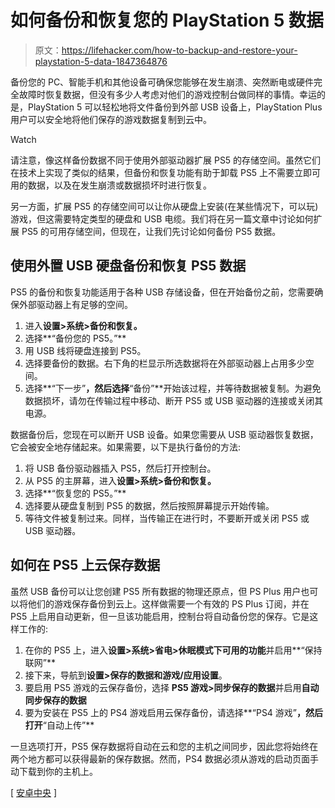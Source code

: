 # 如何备份和恢复您的 PlayStation 5 数据

> 原文：<https://lifehacker.com/how-to-backup-and-restore-your-playstation-5-data-1847364876>

备份您的 PC、智能手机和其他设备可确保您能够在发生崩溃、突然断电或硬件完全故障时恢复数据，但没有多少人考虑对他们的游戏控制台做同样的事情。幸运的是，PlayStation 5 可以轻松地将文件备份到外部 USB 设备上，PlayStation Plus 用户可以安全地将他们保存的游戏数据复制到云中。

Watch

请注意，像这样备份数据不同于使用外部驱动器扩展 PS5 的存储空间。虽然它们在技术上实现了类似的结果，但备份和恢复功能有助于卸载 PS5 上不需要立即可用的数据，以及在发生崩溃或数据损坏时进行恢复。

另一方面，扩展 PS5 的存储空间可以让你从硬盘上安装(在某些情况下，可以玩)游戏，但这需要特定类型的硬盘和 USB 电缆。我们将在另一篇文章中讨论如何扩展 PS5 的可用存储空间，但现在，让我们先讨论如何备份 PS5 数据。

## 使用外置 USB 硬盘备份和恢复 PS5 数据

PS5 的备份和恢复功能适用于各种 USB 存储设备，但在开始备份之前，您需要确保外部驱动器上有足够的空间。

1.  进入**设置>系统>备份和恢复。**
2.  选择**“备份您的 PS5。”**
3.  用 USB 线将硬盘连接到 PS5。
4.  选择要备份的数据。右下角的栏显示所选数据将在外部驱动器上占用多少空间。
5.  选择**“下一步”**，然后选择**“备份”**开始该过程，并等待数据被复制。为避免数据损坏，请勿在传输过程中移动、断开 PS5 或 USB 驱动器的连接或关闭其电源。

数据备份后，您现在可以断开 USB 设备。如果您需要从 USB 驱动器恢复数据，它会被安全地存储起来。如果需要，以下是执行备份的方法:

1.  将 USB 备份驱动器插入 PS5，然后打开控制台。
2.  从 PS5 的主屏幕，进入**设置>系统>备份和恢复。**
3.  选择**“恢复您的 PS5。”**
4.  选择要从硬盘复制到 PS5 的数据，然后按照屏幕提示开始传输。
5.  等待文件被复制过来。同样，当传输正在进行时，不要断开或关闭 PS5 或 USB 驱动器。

## 如何在 PS5 上云保存数据

虽然 USB 备份可以让您创建 PS5 所有数据的物理还原点，但 PS Plus 用户也可以将他们的游戏保存备份到云上。这样做需要一个有效的 PS Plus 订阅，并在 PS5 上启用自动更新，但一旦该功能启用，控制台将自动备份您的保存。它是这样工作的:

1.  在你的 PS5 上，进入**设置>系统>省电>休眠模式下可用的功能**并启用**“保持联网”**
2.  接下来，导航到**设置>保存的数据和游戏/应用设置**。
3.  要启用 PS5 游戏的云保存备份，选择 **PS5 游戏>同步保存的数据**并启用**自动同步保存的数据**
4.  要为安装在 PS5 上的 PS4 游戏启用云保存备份，请选择**“PS4 游戏”**，然后打开**“自动上传”**

一旦选项打开，PS5 保存数据将自动在云和您的主机之间同步，因此您将始终在两个地方都可以获得最新的保存数据。然而，PS4 数据必须从游戏的启动页面手动下载到你的主机上。

[ [安卓中央](https://www.androidcentral.com/how-to-backup-data-restore-your-ps5) ]